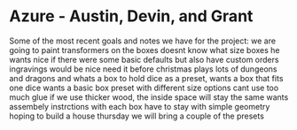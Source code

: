 # Azure - Austin, Devin, and Grant
Some of the most recent goals and notes we have for the project: 
we are going to paint transformers on the boxes
doesnt know what size boxes he wants
nice if there were some basic defaults but also have custom orders
ingravings would be nice
need it before christmas
plays lots of dungeons and dragons and whats a box to hold dice as a preset, wants a box that fits one dice
wants a basic box preset with different size options
cant use too much glue
if we use thicker wood, the inside space will stay the same
wants assembely instrctions with each box
have to stay with simple geometry
hoping to build a house
thursday we will bring a couple of the presets 
